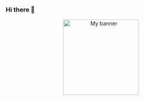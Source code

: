 ### Hi there 👋

<p align="center">
  <img width="200" height="200" src="![Orange and black modern digital marketing banner](https://user-images.githubusercontent.com/101354252/158519934-32ccf8a6-a988-406b-ab1d-d0f80a6fb11e.png)" alt="My banner">
</p>
<!--
**CamMass/CamMass** is a ✨ _special_ ✨ repository because its `README.md` (this file) appears on your GitHub profile.

Here are some ideas to get you started:

- 🔭 I’m currently working on ...
- 🌱 I’m currently learning ...
- 👯 I’m looking to collaborate on ...
- 🤔 I’m looking for help with ...
- 💬 Ask me about ...
- 📫 How to reach me: ...
- 😄 Pronouns: ...
- ⚡ Fun fact: ...
  -->

